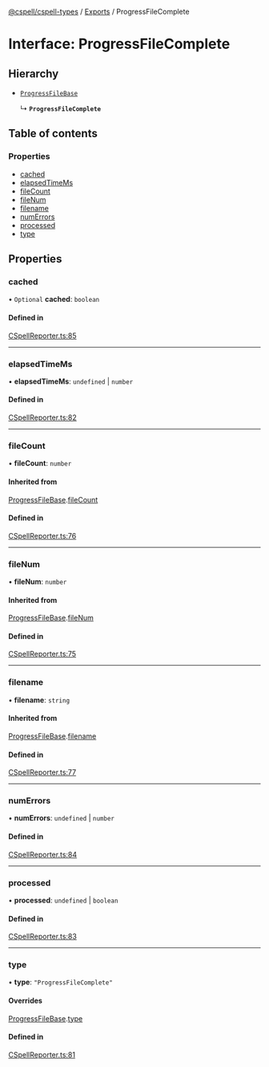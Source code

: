[@cspell/cspell-types](../README.md) / [Exports](../modules.md) / ProgressFileComplete

# Interface: ProgressFileComplete

## Hierarchy

- [`ProgressFileBase`](ProgressFileBase.md)

  ↳ **`ProgressFileComplete`**

## Table of contents

### Properties

- [cached](ProgressFileComplete.md#cached)
- [elapsedTimeMs](ProgressFileComplete.md#elapsedtimems)
- [fileCount](ProgressFileComplete.md#filecount)
- [fileNum](ProgressFileComplete.md#filenum)
- [filename](ProgressFileComplete.md#filename)
- [numErrors](ProgressFileComplete.md#numerrors)
- [processed](ProgressFileComplete.md#processed)
- [type](ProgressFileComplete.md#type)

## Properties

### cached

• `Optional` **cached**: `boolean`

#### Defined in

[CSpellReporter.ts:85](https://github.com/streetsidesoftware/cspell/blob/8b25077/packages/cspell-types/src/CSpellReporter.ts#L85)

___

### elapsedTimeMs

• **elapsedTimeMs**: `undefined` \| `number`

#### Defined in

[CSpellReporter.ts:82](https://github.com/streetsidesoftware/cspell/blob/8b25077/packages/cspell-types/src/CSpellReporter.ts#L82)

___

### fileCount

• **fileCount**: `number`

#### Inherited from

[ProgressFileBase](ProgressFileBase.md).[fileCount](ProgressFileBase.md#filecount)

#### Defined in

[CSpellReporter.ts:76](https://github.com/streetsidesoftware/cspell/blob/8b25077/packages/cspell-types/src/CSpellReporter.ts#L76)

___

### fileNum

• **fileNum**: `number`

#### Inherited from

[ProgressFileBase](ProgressFileBase.md).[fileNum](ProgressFileBase.md#filenum)

#### Defined in

[CSpellReporter.ts:75](https://github.com/streetsidesoftware/cspell/blob/8b25077/packages/cspell-types/src/CSpellReporter.ts#L75)

___

### filename

• **filename**: `string`

#### Inherited from

[ProgressFileBase](ProgressFileBase.md).[filename](ProgressFileBase.md#filename)

#### Defined in

[CSpellReporter.ts:77](https://github.com/streetsidesoftware/cspell/blob/8b25077/packages/cspell-types/src/CSpellReporter.ts#L77)

___

### numErrors

• **numErrors**: `undefined` \| `number`

#### Defined in

[CSpellReporter.ts:84](https://github.com/streetsidesoftware/cspell/blob/8b25077/packages/cspell-types/src/CSpellReporter.ts#L84)

___

### processed

• **processed**: `undefined` \| `boolean`

#### Defined in

[CSpellReporter.ts:83](https://github.com/streetsidesoftware/cspell/blob/8b25077/packages/cspell-types/src/CSpellReporter.ts#L83)

___

### type

• **type**: ``"ProgressFileComplete"``

#### Overrides

[ProgressFileBase](ProgressFileBase.md).[type](ProgressFileBase.md#type)

#### Defined in

[CSpellReporter.ts:81](https://github.com/streetsidesoftware/cspell/blob/8b25077/packages/cspell-types/src/CSpellReporter.ts#L81)
